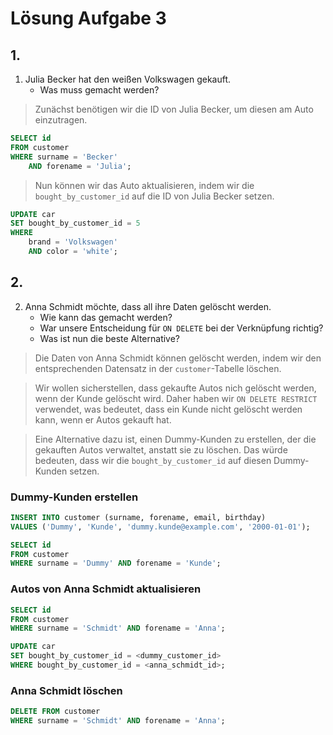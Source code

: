 # Lösung Aufgabe 3

## 1.

1. Julia Becker hat den weißen Volkswagen gekauft.
    - Was muss gemacht werden?

> Zunächst benötigen wir die ID von Julia Becker, um diesen am Auto einzutragen.

```sql
SELECT id
FROM customer
WHERE surname = 'Becker'
    AND forename = 'Julia';
```

> Nun können wir das Auto aktualisieren, indem wir die `bought_by_customer_id` auf die ID von Julia Becker setzen.

```sql
UPDATE car
SET bought_by_customer_id = 5
WHERE
    brand = 'Volkswagen'
    AND color = 'white';
```

## 2.

2. Anna Schmidt möchte, dass all ihre Daten gelöscht werden.
    - Wie kann das gemacht werden?
    - War unsere Entscheidung für `ON DELETE` bei der Verknüpfung richtig?
    - Was ist nun die beste Alternative?

> Die Daten von Anna Schmidt können gelöscht werden, indem wir den entsprechenden Datensatz in der `customer`-Tabelle löschen.

> Wir wollen sicherstellen, dass gekaufte Autos nich gelöscht werden, wenn der Kunde gelöscht wird. Daher haben wir `ON DELETE RESTRICT` verwendet, was bedeutet, dass ein Kunde nicht gelöscht werden kann, wenn er Autos gekauft hat.

> Eine Alternative dazu ist, einen Dummy-Kunden zu erstellen, der die gekauften Autos verwaltet, anstatt sie zu löschen. Das würde bedeuten, dass wir die `bought_by_customer_id` auf diesen Dummy-Kunden setzen.

### Dummy-Kunden erstellen

```sql
INSERT INTO customer (surname, forename, email, birthday)
VALUES ('Dummy', 'Kunde', 'dummy.kunde@example.com', '2000-01-01');

SELECT id
FROM customer
WHERE surname = 'Dummy' AND forename = 'Kunde';
```

### Autos von Anna Schmidt aktualisieren

```sql
SELECT id
FROM customer
WHERE surname = 'Schmidt' AND forename = 'Anna';

UPDATE car
SET bought_by_customer_id = <dummy_customer_id>
WHERE bought_by_customer_id = <anna_schmidt_id>;
```

### Anna Schmidt löschen

```sql
DELETE FROM customer
WHERE surname = 'Schmidt' AND forename = 'Anna';
```
